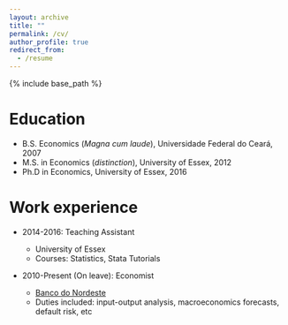 ```yaml
---
layout: archive
title: ""
permalink: /cv/
author_profile: true
redirect_from:
  - /resume
---
```


{% include base_path %}

Education
======
* B.S. Economics (*Magna cum laude*), Universidade Federal do Ceará, 2007
* M.S. in Economics (*distinction*), University of Essex, 2012
* Ph.D in Economics, University of Essex, 2016

Work experience
======
* 2014-2016: Teaching Assistant
  * University of Essex
  * Courses: Statistics, Stata Tutorials

* 2010-Present (On leave): Economist
  * [Banco do Nordeste](https://www.wikiwand.com/en/Banco_do_Nordeste)
  * Duties included: input-output analysis, macroeconomics forecasts, default risk, etc

